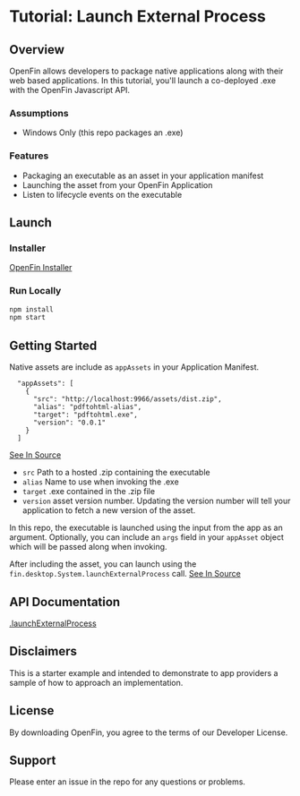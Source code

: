 # Tutorial: Launch External Process

## Overview

OpenFin allows developers to package native applications along with their web based applications. In this tutorial, you'll launch a co-deployed .exe with the OpenFin Javascript API.

### Assumptions

* Windows Only (this repo packages an .exe)

### Features

* Packaging an executable as an asset in your application manifest
* Launching the asset from your OpenFin Application
* Listen to lifecycle events on the executable

## Launch

### Installer

[OpenFin Installer](https://openfin.github.io/openfin-examples-external-application-launching/External%20Application%20Tutorial.zip)

### Run Locally

```bash
npm install
npm start
```

## Getting Started

Native assets are include as `appAssets` in your Application Manifest.
```
  "appAssets": [
    {
      "src": "http://localhost:9966/assets/dist.zip",
      "alias": "pdftohtml-alias",
      "target": "pdftohtml.exe",
      "version": "0.0.1"
    }
  ]
```
[See In Source](https://github.com/openfin/openfin-examples-external-application-launching/blob/repo-cleanup/src/local-app.json#L21)

* `src` Path to a hosted .zip containing the executable
* `alias` Name to use when invoking the .exe
* `target` .exe contained in the .zip file
*  `version` asset version number. Updating the version number will tell your application to fetch a new version of the asset.

In this repo, the executable is launched using the input from the app as an argument. Optionally, you can include an `args` field in your `appAsset` object which will be passed along when invoking.

After including the asset, you can launch using the `fin.desktop.System.launchExternalProcess` call. [See In Source](https://github.com/openfin/openfin-examples-external-application-launching/blob/repo-cleanup/src/js/index.js#L53)

## API Documentation

[.launchExternalProcess](http://cdn.openfin.co/jsdocs/stable/tutorial-system.launchExternalProcess.html)

## Disclaimers

This is a starter example and intended to demonstrate to app providers a sample of how to approach an implementation.

## License

By downloading OpenFin, you agree to the terms of our Developer License.

## Support

Please enter an issue in the repo for any questions or problems.
